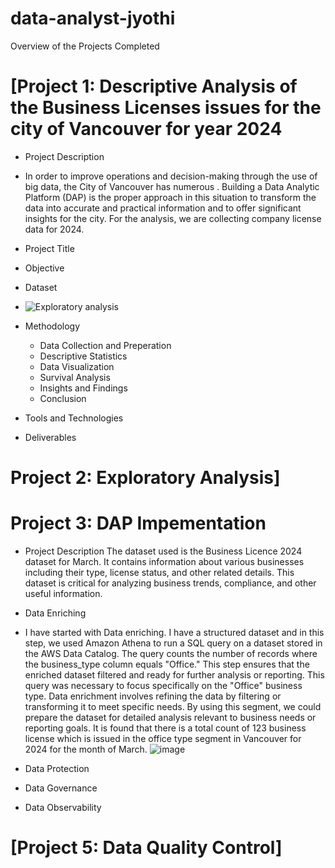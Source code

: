 # data-analyst-jyothi
Overview of the Projects Completed
# [Project 1: Descriptive Analysis of the Business Licenses issues for the city of Vancouver for year 2024 
- Project Description
- In order to improve operations and decision-making through the use of big data, the City of Vancouver has numerous . Building a Data Analytic Platform (DAP) is the proper approach in this situation to transform the data into accurate and practical information and to offer significant insights for the city. For the analysis, we are collecting company license data for 2024.
- Project Title
- Objective
- Dataset
- ![Exploratory analysis](https://github.com/user-attachments/assets/973648d0-39fe-4bdc-ac46-dc077a9abb6d)

- Methodology
  - Data Collection and Preperation
  - Descriptive Statistics
  - Data Visualization
  - Survival Analysis
  - Insights and Findings
  - Conclusion
- Tools and Technologies
- Deliverables
 
# Project 2: Exploratory Analysis]
# Project 3: DAP Impementation
- Project Description
  The dataset used is the Business Licence 2024 dataset for March. It contains information about various businesses including their type, license status, and other related details. This dataset is critical for analyzing business trends, compliance, and other useful information.
- Data Enriching
- I have started with Data enriching. I have a structured dataset and in this step, we used Amazon Athena to run a SQL query on a dataset stored in the AWS Data Catalog. The query counts the number of records where the business_type column equals "Office." This step ensures that the enriched dataset filtered and ready for further analysis or reporting.
This query was necessary to focus specifically on the "Office" business type. Data enrichment involves refining the data by filtering or transforming it to meet specific needs. By using this segment, we could prepare the dataset for detailed analysis relevant to business needs or reporting goals. It is found that there is a total count of 123 business license which is issued in the office type segment in Vancouver for 2024 for the month of March.
![image](https://github.com/user-attachments/assets/231f66db-8c25-41f5-9755-be47a16e9305)

- Data Protection
- Data Governance
- Data Observability

# [Project 5: Data Quality Control]
